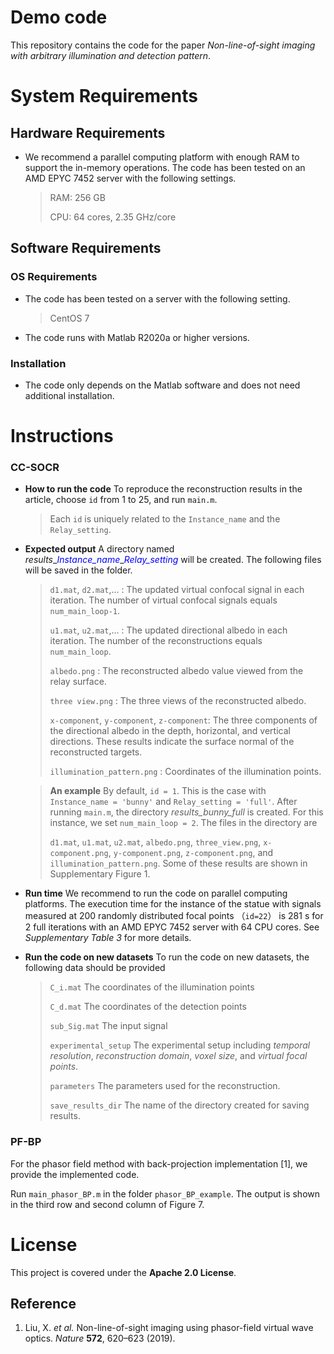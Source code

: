 # Demo code

This repository contains the code for the paper *Non-line-of-sight imaging with arbitrary illumination and detection pattern*.

# System Requirements

## Hardware Requirements

+ We recommend a parallel computing platform with enough RAM to support the in-memory operations. The code has been tested on an AMD EPYC 7452 server with the following settings.

  > RAM: 256 GB
  >
  > CPU: 64 cores, 2.35 GHz/core

## Software Requirements

### OS Requirements

+ The code has been tested on a server with the following setting.

  > CentOS 7
  >
  
+ The code runs with Matlab R2020a or higher versions.

### Installation

+  The code only depends on the Matlab software and does not need additional installation.

# Instructions

### CC-SOCR 

+ **How to run the code** To reproduce the reconstruction results in the article, choose `id` from 1 to 25, and run `main.m`. 

  > Each `id` is uniquely related to the `Instance_name` and the `Relay_setting`.

+ **Expected output** A directory named *results*\_<font color = blue>*Instance_name*</font>\_<font color = blue>*Relay_setting*</font> will be created. The following files will be saved in the folder.

  > `d1.mat`, `d2.mat`,... : The updated virtual confocal signal in each iteration. The number of  virtual confocal signals equals `num_main_loop-1`.
  >
  > `u1.mat`, `u2.mat`,... : The updated directional albedo in each iteration. The number of the reconstructions equals `num_main_loop`.
  >
  > `albedo.png` : The reconstructed albedo value viewed from the relay surface.
  >
  > `three view.png` : The three views of the reconstructed albedo.
  >
  > `x-component`, `y-component`, `z-component`: The three components of the directional albedo in the depth, horizontal, and vertical directions. These results indicate the surface normal of the reconstructed targets.
  >
  > `illumination_pattern.png` : Coordinates of the illumination points.

  > **An example** By default, `id = 1`. This is the case with `Instance_name = 'bunny'` and `Relay_setting = 'full'`. After running `main.m`, the directory *results_bunny_full* is created. For this instance, we set `num_main_loop = 2`. The files in the directory are
  >
  > `d1.mat`, `u1.mat`, `u2.mat`, `albedo.png`, `three_view.png`, `x-component.png`, `y-component.png`, `z-component.png`, and `illumination_pattern.png`. Some of these results are shown in Supplementary Figure 1.

+ **Run time** We recommend to run the code on parallel computing platforms. The execution time for the instance of the statue with signals measured at 200 randomly distributed focal points （`id=22`） is 281 s for 2 full iterations with an AMD EPYC 7452 server with 64 CPU cores. See *Supplementary Table 3* for more details.

+ **Run the code on new datasets**  To run the code on new datasets, the following data should be provided

  > `C_i.mat` The coordinates of the illumination points
  >
  > `C_d.mat` The coordinates of the detection points
  >
  > `sub_Sig.mat` The input signal
  >
  > `experimental_setup` The experimental setup including *temporal resolution*, *reconstruction domain*, *voxel size*, and *virtual focal points*.
  >
  > `parameters` The parameters used for the reconstruction. 
  >
  > `save_results_dir` The name of the directory created for saving results.

### PF-BP

For the phasor field method with back-projection implementation [1], we provide the implemented code.

Run  `main_phasor_BP.m` in the folder `phasor_BP_example`. The output is shown in the third row and second column of Figure 7. 

# License

This project is covered under the **Apache 2.0 License**.



## Reference

1. Liu, X. *et al.* Non-line-of-sight imaging using phasor-field virtual wave optics. *Nature* **572**, 620–623 (2019).